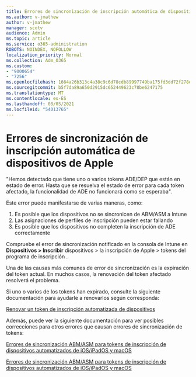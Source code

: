 ```yaml
---
title: Errores de sincronización de inscripción automática de dispositivos de Apple
ms.author: v-jmathew
author: v-jmathew
manager: scotv
audience: Admin
ms.topic: article
ms.service: o365-administration
ROBOTS: NOINDEX, NOFOLLOW
localization_priority: Normal
ms.collection: Adm_O365
ms.custom:
- "9000654"
- "7256"
ms.openlocfilehash: 1664a26b313c4a38c9c6d78cdb89997749ba175fd3dd72f278e99bbd50b0ee84
ms.sourcegitcommit: b5f7da89a650d2915dc652449623c78be6247175
ms.translationtype: MT
ms.contentlocale: es-ES
ms.lasthandoff: 08/05/2021
ms.locfileid: "54013765"
---
```

# <a name="apple-automatic-device-enrollment-sync-errors"></a>Errores de sincronización de inscripción automática de dispositivos de Apple

"Hemos detectado que tiene uno o varios tokens ADE/DEP que están en estado de error. Hasta que se resuelva el estado de error para cada token afectado, la funcionalidad de ADE no funcionará como se esperaba".

Este error puede manifestarse de varias maneras, como:

1. Es posible que los dispositivos no se sincronicen de ABM/ASM a Intune
2. Las asignaciones de perfiles de inscripción pueden estar fallando
3. Es posible que los dispositivos no completen la inscripción de ADE correctamente

Compruebe el error de sincronización notificado en la consola de Intune en **Dispositivos > Inscribir** dispositivos > la inscripción de Apple > tokens del programa de inscripción .

Una de las causas más comunes de error de sincronización es la expiración del token actual. En muchos casos, la renovación del token afectado resolverá el problema.

Si uno o varios de los tokens han expirado, consulte la siguiente documentación para ayudarle a renovarlos según corresponda:

[Renovar un token de inscripción automatizada de dispositivos](https://docs.microsoft.com/mem/intune/enrollment/device-enrollment-program-enroll-ios#renew-an-automated-device-enrollment-token)

Además, puede ver la siguiente documentación para ver posibles correcciones para otros errores que causan errores de sincronización de tokens:

[Errores de sincronización ABM/ASM para tokens de inscripción de dispositivos automatizados de iOS/iPadOS y macOS](https://docs.microsoft.com/mem/intune/enrollment/troubleshoot-ios-enrollment-errors#sync-token-errors-between-intune-and-ade-dep)







[Errores de sincronización ABM/ASM para tokens de inscripción de dispositivos automatizados de iOS/iPadOS y macOS](https://docs.microsoft.com/mem/intune/enrollment/troubleshoot-ios-enrollment-errors#resolutions-when-syncing-tokens-between-intune-and-abmasm-for-automated-device-enrollment)

